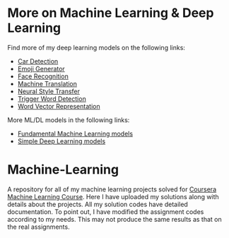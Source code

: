 # More on Machine Learning & Deep Learning

Find more of my deep learning models on the following links:

- [Car Detection](https://github.com/Rakib1508/car-detection)
- [Emoji Generator](https://github.com/Rakib1508/emojify)
- [Face Recognition](https://github.com/Rakib1508/face-recognition)
- [Machine Translation](https://github.com/Rakib1508/machine-translation)
- [Neural Style Transfer](https://github.com/Rakib1508/neural-style-transfer)
- [Trigger Word Detection](https://github.com/Rakib1508/trigger-word-detection)
- [Word Vector Representation](https://github.com/Rakib1508/word-vector-representation)

More ML/DL models in the following links:

- [Fundamental Machine Learning models](https://github.com/Rakib1508/ml-projects)
- [Simple Deep Learning models](https://github.com/Rakib1508/dl-projects)

# Machine-Learning

A repository for all of my machine learning projects solved for [Coursera Machine Learning Course](https://www.coursera.org/learn/machine-learning). Here I have uploaded my solutions along with details about the projects. All my solution codes have detailed documentation.
To point out, I have modified the assignment codes according to my needs. This may not produce the same results as that on the real assignments.
